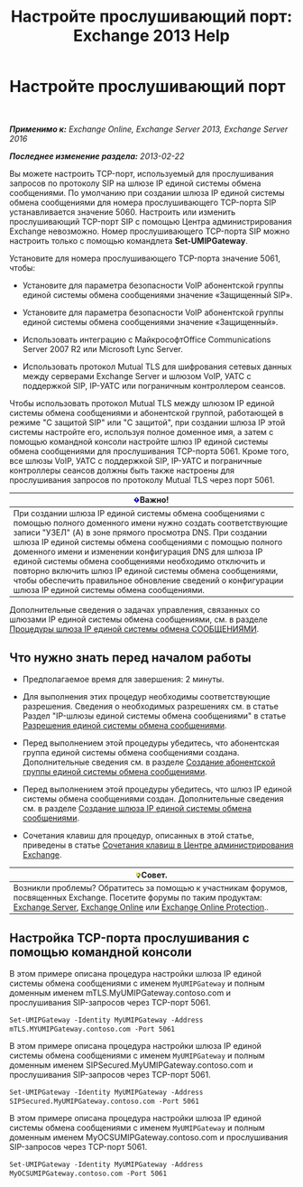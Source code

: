 ﻿---
title: 'Настройте прослушивающий порт: Exchange 2013 Help'
TOCTitle: Настройте прослушивающий порт
ms:assetid: 200ecbd8-18c3-4594-9cc8-924b3ab4eca1
ms:mtpsurl: https://technet.microsoft.com/ru-ru/library/Ee633457(v=EXCHG.150)
ms:contentKeyID: 50556347
ms.date: 05/22/2018
mtps_version: v=EXCHG.150
ms.translationtype: MT
---

# Настройте прослушивающий порт

 

_**Применимо к:** Exchange Online, Exchange Server 2013, Exchange Server 2016_

_**Последнее изменение раздела:** 2013-02-22_

Вы можете настроить TCP-порт, используемый для прослушивания запросов по протоколу SIP на шлюзе IP единой системы обмена сообщениями. По умолчанию при создании шлюза IP единой системы обмена сообщениями для номера прослушивающего TCP-порта SIP устанавливается значение 5060. Настроить или изменить прослушивающий TCP-порт SIP с помощью Центра администрирования Exchange невозможно. Номер прослушивающего TCP-порта SIP можно настроить только с помощью командлета **Set-UMIPGateway**.

Установите для номера прослушивающего TCP-порта значение 5061, чтобы:

  - Установите для параметра безопасности VoIP абонентской группы единой системы обмена сообщениями значение «Защищенный SIP».

  - Установите для параметра безопасности VoIP абонентской группы единой системы обмена сообщениями значение «Защищенный».

  - Использовать интеграцию с МайкрософтOffice Communications Server 2007 R2 или Microsoft Lync Server.

  - Использовать протокол Mutual TLS для шифрования сетевых данных между серверами Exchange Server и шлюзом VoIP, УАТС с поддержкой SIP, IP-УАТС или пограничным контроллером сеансов.

Чтобы использовать протокол Mutual TLS между шлюзом IP единой системы обмена сообщениями и абонентской группой, работающей в режиме "С защитой SIP" или "С защитой", при создании шлюза IP этой системы настройте его, используя полное доменное имя, а затем с помощью командной консоли настройте шлюз IP единой системы обмена сообщениями для прослушивания TCP-порта 5061. Кроме того, все шлюзы VoIP, УАТС с поддержкой SIP, IP-УАТС и пограничные контроллеры сеансов должны быть также настроены для прослушивания запросов по протоколу Mutual TLS через порт 5061.

<table>
<thead>
<tr class="header">
<th><img src="images/Dd876857.important(EXCHG.150).gif" title="Важно" alt="Важно" />Важно!</th>
</tr>
</thead>
<tbody>
<tr class="odd">
<td>При создании шлюза IP единой системы обмена сообщениями с помощью полного доменного имени нужно создать соответствующие записи &quot;УЗЕЛ&quot; (A) в зоне прямого просмотра DNS. При создании шлюза IP единой системы обмена сообщениями с помощью полного доменного имени и изменении конфигурация DNS для шлюза IP единой системы обмена сообщениями необходимо отключить и повторно включить шлюз IP единой системы обмена сообщениями, чтобы обеспечить правильное обновление сведений о конфигурации шлюза IP единой системы обмена сообщениями.</td>
</tr>
</tbody>
</table>


Дополнительные сведения о задачах управления, связанных со шлюзами IP единой системы обмена сообщениями, см. в разделе [Процедуры шлюза IP единой системы обмена СООБЩЕНИЯМИ](um-ip-gateway-procedures-exchange-2013-help.md).

## Что нужно знать перед началом работы

  - Предполагаемое время для завершения: 2 минуты.

  - Для выполнения этих процедур необходимы соответствующие разрешения. Сведения о необходимых разрешениях см. в статье Раздел "IP-шлюзы единой системы обмена сообщениями" в статье [Разрешения единой системы обмена сообщениями](unified-messaging-permissions-exchange-2013-help.md).

  - Перед выполнением этой процедуры убедитесь, что абонентская группа единой системы обмена сообщениями создана. Дополнительные сведения см. в разделе [Создание абонентской группы единой системы обмена сообщениями](create-a-um-dial-plan-exchange-2013-help.md).

  - Перед выполнением этой процедуры убедитесь, что шлюз IP единой системы обмена сообщениями создан. Дополнительные сведения см. в разделе [Создание шлюза IP единой системы обмена сообщениями](create-a-um-ip-gateway-exchange-2013-help.md).

  - Сочетания клавиш для процедур, описанных в этой статье, приведены в статье [Сочетания клавиш в Центре администрирования Exchange](keyboard-shortcuts-in-the-exchange-admin-center-exchange-online-protection-help.md).

<table>
<thead>
<tr class="header">
<th><img src="images/Bb124558.tip(EXCHG.150).gif" title="Совет" alt="Совет" />Совет.</th>
</tr>
</thead>
<tbody>
<tr class="odd">
<td>Возникли проблемы? Обратитесь за помощью к участникам форумов, посвященных Exchange. Посетите форумы по таким продуктам: <a href="https://go.microsoft.com/fwlink/p/?linkid=60612">Exchange Server</a>, <a href="https://go.microsoft.com/fwlink/p/?linkid=267542">Exchange Online</a> или <a href="https://go.microsoft.com/fwlink/p/?linkid=285351">Exchange Online Protection</a>..</td>
</tr>
</tbody>
</table>


## Настройка TCP-порта прослушивания с помощью командной консоли

В этом примере описана процедура настройки шлюза IP единой системы обмена сообщениями с именем `MyUMIPGateway` и полным доменным именем mTLS.MyUMIPGateway.contoso.com и прослушивания SIP-запросов через TCP-порт 5061.

    Set-UMIPGateway -Identity MyUMIPGateway -Address mTLS.MYUMIPGateway.contoso.com -Port 5061

В этом примере описана процедура настройки шлюза IP единой системы обмена сообщениями с именем `MyUMIPGateway` и полным доменным именем SIPSecured.MyUMIPGateway.contoso.com и прослушивания SIP-запросов через TCP-порт 5061.

    Set-UMIPGateway -Identity MyUMIPGateway -Address SIPSecured.MyUMIPGateway.contoso.com -Port 5061

В этом примере описана процедура настройки шлюза IP единой системы обмена сообщениями с именем `MyUMIPGateway` и полным доменным именем MyOCSUMIPGateway.contoso.com и прослушивания SIP-запросов через TCP-порт 5061.

    Set-UMIPGateway -Identity MyUMIPGateway -Address MyOCSUMIPGateway.contoso.com -Port 5061


